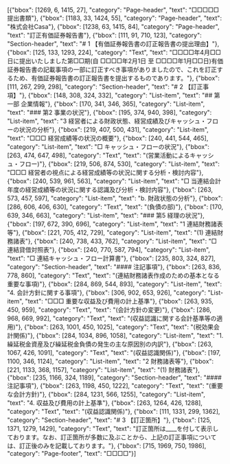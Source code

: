[{"bbox": [1269, 6, 1415, 27], "category": "Page-header", "text": "□□□□□提出書類"}, {"bbox": [1183, 33, 1424, 55], "category": "Page-header", "text": "株式会社Casa"}, {"bbox": [1238, 63, 1415, 84], "category": "Page-header", "text": "訂正有価証券報告書"}, {"bbox": [111, 91, 710, 123], "category": "Section-header", "text": "# 1 【有価証券報告書の訂正報告書の提出理由】"}, {"bbox": [125, 133, 1293, 224], "category": "Text", "text": "□□□□年4月□□日に提出いたしました第□□期(自 □□□□年2月1日 至 □□□□年1月□□日)有価証券報告書の記載事項の一部に訂正すべき事項がありましたので、これを訂正するため、有価証券報告書の訂正報告書を提出するものであります。"}, {"bbox": [111, 267, 299, 298], "category": "Section-header", "text": "# 2 【訂正事項】"}, {"bbox": [148, 308, 324, 332], "category": "List-item", "text": "## 第一部 企業情報"}, {"bbox": [170, 341, 346, 365], "category": "List-item", "text": "### 第2 事業の状況"}, {"bbox": [195, 374, 940, 398], "category": "List-item", "text": "3 経営者による財政状態、経営成績及びキャッシュ・フローの状況の分析"}, {"bbox": [219, 407, 500, 431], "category": "List-item", "text": "□□□ 経営成績等の状況の概要"}, {"bbox": [240, 441, 544, 465], "category": "List-item", "text": "□ キャッシュ・フローの状況"}, {"bbox": [263, 474, 647, 498], "category": "Text", "text": "(営業活動によるキャッシュ・フロー)"}, {"bbox": [219, 506, 874, 530], "category": "List-item", "text": "□□□ 経営者の視点による経営成績等の状況に関する分析・検討内容"}, {"bbox": [240, 539, 961, 563], "category": "List-item", "text": "□ 当連結会計年度の経営成績等の状況に関する認識及び分析・検討内容"}, {"bbox": [263, 573, 457, 597], "category": "List-item", "text": "b. 財政状態の分析"}, {"bbox": [286, 606, 406, 630], "category": "Text", "text": "(負債の部)"}, {"bbox": [170, 639, 346, 663], "category": "List-item", "text": "### 第5 経理の状況"}, {"bbox": [197, 672, 390, 696], "category": "List-item", "text": "1 連結財務諸表等"}, {"bbox": [221, 705, 412, 729], "category": "List-item", "text": "(1) 連結財務諸表"}, {"bbox": [240, 738, 433, 762], "category": "List-item", "text": "□ 連結貸借対照表"}, {"bbox": [240, 770, 587, 794], "category": "List-item", "text": "□ 連結キャッシュ・フロー計算書"}, {"bbox": [235, 803, 324, 827], "category": "Section-header", "text": "#### 注記事項"}, {"bbox": [263, 836, 778, 860], "category": "Text", "text": "(連結財務諸表作成のための基本となる重要な事項)"}, {"bbox": [284, 869, 544, 893], "category": "List-item", "text": "4. 会計方針に関する事項"}, {"bbox": [306, 902, 653, 926], "category": "List-item", "text": "□□□ 重要な収益及び費用の計上基準"}, {"bbox": [263, 935, 450, 959], "category": "Text", "text": "(会計方針の変更)"}, {"bbox": [286, 968, 669, 992], "category": "Text", "text": "(収益認識に関する会計基準等の適用)"}, {"bbox": [263, 1001, 450, 1025], "category": "Text", "text": "(税効果会計関係)"}, {"bbox": [284, 1034, 896, 1058], "category": "List-item", "text": "1. 繰延税金資産及び繰延税金負債の発生の主な原因別の内訳"}, {"bbox": [263, 1067, 426, 1091], "category": "Text", "text": "(収益認識関係)"}, {"bbox": [197, 1100, 346, 1124], "category": "List-item", "text": "2 財務諸表等"}, {"bbox": [221, 1133, 368, 1157], "category": "List-item", "text": "(1) 財務諸表"}, {"bbox": [235, 1166, 324, 1189], "category": "Section-header", "text": "#### 注記事項"}, {"bbox": [263, 1198, 450, 1222], "category": "Text", "text": "(重要な会計方針)"}, {"bbox": [284, 1231, 566, 1255], "category": "List-item", "text": "4. 収益及び費用の計上基準"}, {"bbox": [263, 1264, 426, 1288], "category": "Text", "text": "(収益認識関係)"}, {"bbox": [111, 1331, 299, 1362], "category": "Section-header", "text": "# 3 【訂正箇所】"}, {"bbox": [125, 1371, 1279, 1429], "category": "Text", "text": "訂正箇所は____を付して表示しております。なお、訂正箇所が多数に及ぶことから、上記の訂正事項については、訂正後のみを記載しております。"}, {"bbox": [715, 1969, 750, 1986], "category": "Page-footer", "text": "□□□□"}]